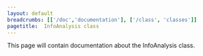 ```yaml
---
layout: default
breadcrumbs: [['/doc','documentation'], ['/class', 'classes']]
pagetitle:  InfoAnalysis class
---
```


This page will contain documentation about the InfoAnalysis class.


